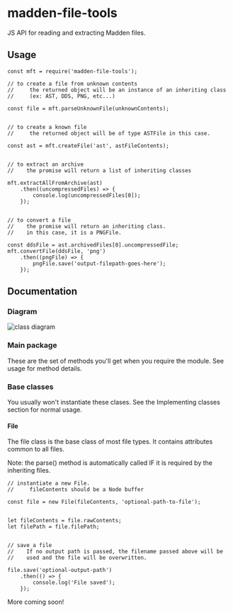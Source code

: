 # madden-file-tools
JS API for reading and extracting Madden files.

## Usage
    const mft = require('madden-file-tools');
    
    // to create a file from unknown contents
    //     the returned object will be an instance of an inheriting class
    //     (ex: AST, DDS, PNG, etc...)

    const file = mft.parseUnknownFile(unknownContents);


    // to create a known file
    //     the returned object will be of type ASTFile in this case.

    const ast = mft.createFile('ast', astFileContents);


    // to extract an archive
    //    the promise will return a list of inheriting classes

    mft.extractAllFromArchive(ast)
        .then((uncompressedFiles) => {
            console.log(uncompressedFiles[0]);
        });


    // to convert a file
    //    the promise will return an inheriting class.
    //    in this case, it is a PNGFile.

    const ddsFile = ast.archivedFiles[0].uncompressedFile;
    mft.convertFile(ddsFile, 'png')
        .then((pngFile) => {
            pngFile.save('output-filepath-goes-here');
        });


## Documentation

### Diagram
![class diagram](https://github.com/bep713/madden-file-tools/blob/master/docs/class.png?raw=true)

### Main package
These are the set of methods you'll get when you require the module. See usage for method details.

### Base classes
You usually won't instantiate these clases. See the Implementing classes section for normal usage.

#### File
The file class is the base class of most file types. It contains attributes common to all files.

Note: the parse() method is automatically called IF it is required by the inheriting files.

    // instantiate a new File.
    //     fileContents should be a Node buffer

    const file = new File(fileContents, 'optional-path-to-file');


    let fileContents = file.rawContents;
    let filePath = file.filePath;
    

    // save a file
    //    If no output path is passed, the filename passed above will be
    //    used and the file will be overwritten.

    file.save('optional-output-path')
        .then(() => {
            console.log('File saved');
        });

More coming soon!